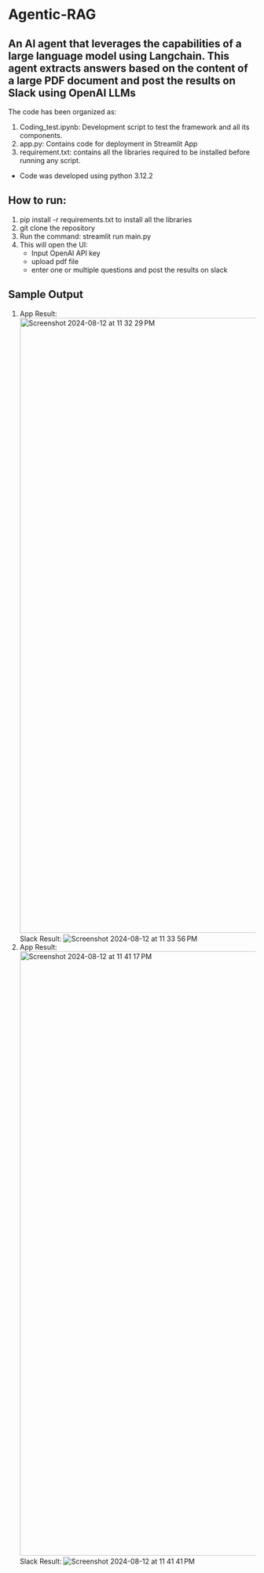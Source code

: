 # Agentic-RAG
## An AI agent that leverages the capabilities of a large language model using Langchain. This agent extracts answers based on the content of a large PDF document and post the results on Slack using OpenAI LLMs

The code has been organized as:
1. Coding_test.ipynb: Development script to test the framework and all its components.
2. app.py: Contains code for deployment in Streamlit App
3. requirement.txt: contains all the libraries required to be installed before running any script.
* Code was developed using python 3.12.2

## How to run:
1. pip install -r requirements.txt to install all the libraries
2. git clone the repository
3. Run the command: streamlit run main.py
4. This will open the UI:
    * Input OpenAI API key
    * upload pdf file
    * enter one or multiple questions and post the results on slack

## Sample Output
1. App Result: <img width="1249" alt="Screenshot 2024-08-12 at 11 32 29 PM" src="https://github.com/user-attachments/assets/628cd993-f6f1-4b91-878a-bcac1a8b2472">
Slack Result: ![Screenshot 2024-08-12 at 11 33 56 PM](https://github.com/user-attachments/assets/92aa0c9e-d2a0-41d1-9ad3-f0cf1fb1cc81)
2. App Result: <img width="1227" alt="Screenshot 2024-08-12 at 11 41 17 PM" src="https://github.com/user-attachments/assets/0e3625f1-bf21-4240-a172-182ca7be653d">
Slack Result: ![Screenshot 2024-08-12 at 11 41 41 PM](https://github.com/user-attachments/assets/3a14c45f-9af8-4a22-a8a5-d82ebe2f8961)

